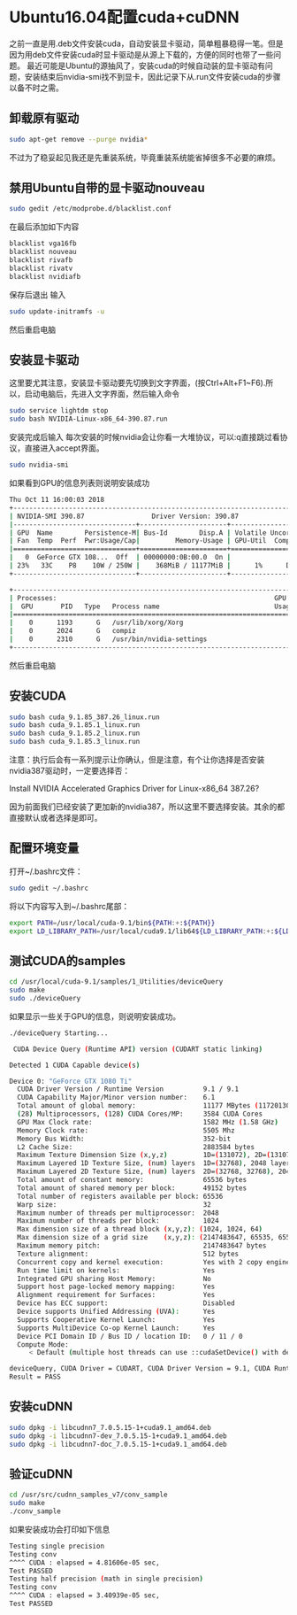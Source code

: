 # Ubuntu16.04配置cuda+cuDNN
之前一直是用.deb文件安装cuda，自动安装显卡驱动，简单粗暴稳得一笔。但是因为用deb文件安装cuda时显卡驱动是从源上下载的，方便的同时也带了一些问题。
最近可能是Ubuntu的源抽风了，安装cuda的时候自动装的显卡驱动有问题，安装结束后nvidia-smi找不到显卡，因此记录下从.run文件安装cuda的步骤以备不时之需。

## 卸载原有驱动
```sh
sudo apt-get remove --purge nvidia*
```
不过为了稳妥起见我还是先重装系统，毕竟重装系统能省掉很多不必要的麻烦。

## 禁用Ubuntu自带的显卡驱动nouveau
```sh
sudo gedit /etc/modprobe.d/blacklist.conf
```
在最后添加如下内容
```sh
blacklist vga16fb
blacklist nouveau
blacklist rivafb
blacklist rivatv
blacklist nvidiafb
```
保存后退出
输入
```sh
sudo update-initramfs -u 
```
然后重启电脑
## 安装显卡驱动
这里要尤其注意，安装显卡驱动要先切换到文字界面，(按Ctrl+Alt+F1~F6).所以，启动电脑后，先进入文字界面，然后输入命令
```sh
sudo service lightdm stop
sudo bash NVIDIA-Linux-x86_64-390.87.run
```
安装完成后输入
每次安装的时候nvidia会让你看一大堆协议，可以:q直接跳过看协议，直接进入accept界面。
```sh
sudo nvidia-smi
```
如果看到GPU的信息列表则说明安装成功
```sh
Thu Oct 11 16:00:03 2018
+-----------------------------------------------------------------------------+
| NVIDIA-SMI 390.87                 Driver Version: 390.87                    |
|-------------------------------+----------------------+----------------------+
| GPU  Name        Persistence-M| Bus-Id        Disp.A | Volatile Uncorr. ECC |
| Fan  Temp  Perf  Pwr:Usage/Cap|         Memory-Usage | GPU-Util  Compute M. |
|===============================+======================+======================|
|   0  GeForce GTX 108...  Off  | 00000000:0B:00.0  On |                  N/A |
| 23%   33C    P8    10W / 250W |    368MiB / 11177MiB |      1%      Default |
+-------------------------------+----------------------+----------------------+

+-----------------------------------------------------------------------------+
| Processes:                                                       GPU Memory |
|  GPU       PID   Type   Process name                             Usage      |
|=============================================================================|
|    0      1193      G   /usr/lib/xorg/Xorg                           209MiB |
|    0      2024      G   compiz                                       143MiB |
|    0      2310      G   /usr/bin/nvidia-settings                      13MiB |
+-----------------------------------------------------------------------------+
```
然后重启电脑

## 安装CUDA
```sh
sudo bash cuda_9.1.85_387.26_linux.run
sudo bash cuda_9.1.85.1_linux.run
sudo bash cuda_9.1.85.2_linux.run
sudo bash cuda_9.1.85.3_linux.run
```
注意：执行后会有一系列提示让你确认，但是注意，有个让你选择是否安装nvidia387驱动时，一定要选择否：

Install NVIDIA Accelerated Graphics Driver for Linux-x86_64 387.26?

因为前面我们已经安装了更加新的nvidia387，所以这里不要选择安装。其余的都直接默认或者选择是即可。

## 配置环境变量
打开~/.bashrc文件： 
```sh
sudo gedit ~/.bashrc 
```
将以下内容写入到~/.bashrc尾部：
```sh
export PATH=/usr/local/cuda-9.1/bin${PATH:+:${PATH}}
export LD_LIBRARY_PATH=/usr/local/cuda9.1/lib64${LD_LIBRARY_PATH:+:${LD_LIBRARY_PATH}}
```
## 测试CUDA的samples
```sh
cd /usr/local/cuda-9.1/samples/1_Utilities/deviceQuery
sudo make
sudo ./deviceQuery
```
如果显示一些关于GPU的信息，则说明安装成功。
```sh
./deviceQuery Starting...

 CUDA Device Query (Runtime API) version (CUDART static linking)

Detected 1 CUDA Capable device(s)

Device 0: "GeForce GTX 1080 Ti"
  CUDA Driver Version / Runtime Version          9.1 / 9.1
  CUDA Capability Major/Minor version number:    6.1
  Total amount of global memory:                 11177 MBytes (11720130560 bytes)
  (28) Multiprocessors, (128) CUDA Cores/MP:     3584 CUDA Cores
  GPU Max Clock rate:                            1582 MHz (1.58 GHz)
  Memory Clock rate:                             5505 Mhz
  Memory Bus Width:                              352-bit
  L2 Cache Size:                                 2883584 bytes
  Maximum Texture Dimension Size (x,y,z)         1D=(131072), 2D=(131072, 65536), 3D=(16384, 16384, 16384)
  Maximum Layered 1D Texture Size, (num) layers  1D=(32768), 2048 layers
  Maximum Layered 2D Texture Size, (num) layers  2D=(32768, 32768), 2048 layers
  Total amount of constant memory:               65536 bytes
  Total amount of shared memory per block:       49152 bytes
  Total number of registers available per block: 65536
  Warp size:                                     32
  Maximum number of threads per multiprocessor:  2048
  Maximum number of threads per block:           1024
  Max dimension size of a thread block (x,y,z): (1024, 1024, 64)
  Max dimension size of a grid size    (x,y,z): (2147483647, 65535, 65535)
  Maximum memory pitch:                          2147483647 bytes
  Texture alignment:                             512 bytes
  Concurrent copy and kernel execution:          Yes with 2 copy engine(s)
  Run time limit on kernels:                     Yes
  Integrated GPU sharing Host Memory:            No
  Support host page-locked memory mapping:       Yes
  Alignment requirement for Surfaces:            Yes
  Device has ECC support:                        Disabled
  Device supports Unified Addressing (UVA):      Yes
  Supports Cooperative Kernel Launch:            Yes
  Supports MultiDevice Co-op Kernel Launch:      Yes
  Device PCI Domain ID / Bus ID / location ID:   0 / 11 / 0
  Compute Mode:
     < Default (multiple host threads can use ::cudaSetDevice() with device simultaneously) >

deviceQuery, CUDA Driver = CUDART, CUDA Driver Version = 9.1, CUDA Runtime Version = 9.1, NumDevs = 1
Result = PASS
```
## 安装cuDNN
```sh
sudo dpkg -i libcudnn7_7.0.5.15-1+cuda9.1_amd64.deb
sudo dpkg -i libcudnn7-dev_7.0.5.15-1+cuda9.1_amd64.deb
sudo dpkg -i libcudnn7-doc_7.0.5.15-1+cuda9.1_amd64.deb
```
## 验证cuDNN
```sh
cd /usr/src/cudnn_samples_v7/conv_sample
sudo make
./conv_sample
```
如果安装成功会打印如下信息
```sh
Testing single precision
Testing conv
^^^^ CUDA : elapsed = 4.81606e-05 sec,
Test PASSED
Testing half precision (math in single precision)
Testing conv
^^^^ CUDA : elapsed = 3.40939e-05 sec,
Test PASSED
```
